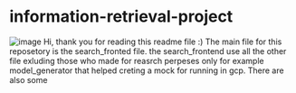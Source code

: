 # information-retrieval-project
![image](https://user-images.githubusercontent.com/60270014/212769090-de68d4a0-2b38-47e2-b75c-ed99bc7ba174.png)
Hi, thank you for reading this readme file :)
The main file for this reposetory is the search_fronted file.
the search_frontend use all the other file exluding those who made for reasrch perpeses only
for example model_generator that helped creting a mock for running in gcp.
There are also some 
